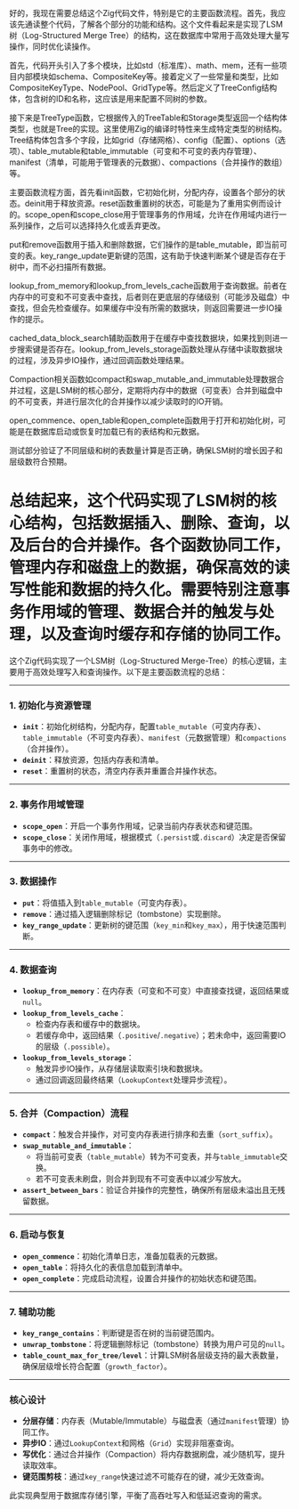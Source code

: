 好的，我现在需要总结这个Zig代码文件，特别是它的主要函数流程。首先，我应该先通读整个代码，了解各个部分的功能和结构。这个文件看起来是实现了LSM树（Log-Structured Merge Tree）的结构，这在数据库中常用于高效处理大量写操作，同时优化读操作。

首先，代码开头引入了多个模块，比如std（标准库）、math、mem，还有一些项目内部模块如schema、CompositeKey等。接着定义了一些常量和类型，比如CompositeKeyType、NodePool、GridType等。然后定义了TreeConfig结构体，包含树的ID和名称，这应该是用来配置不同树的参数。

接下来是TreeType函数，它根据传入的TreeTable和Storage类型返回一个结构体类型，也就是Tree的实现。这里使用Zig的编译时特性来生成特定类型的树结构。Tree结构体包含多个字段，比如grid（存储网格）、config（配置）、options（选项）、table_mutable和table_immutable（可变和不可变的表内存管理）、manifest（清单，可能用于管理表的元数据）、compactions（合并操作的数组）等。

主要函数流程方面，首先看init函数，它初始化树，分配内存，设置各个部分的状态。deinit用于释放资源。reset函数重置树的状态，可能是为了重用实例而设计的。scope_open和scope_close用于管理事务的作用域，允许在作用域内进行一系列操作，之后可以选择持久化或丢弃更改。

put和remove函数用于插入和删除数据，它们操作的是table_mutable，即当前可变的表。key_range_update更新键的范围，这有助于快速判断某个键是否存在于树中，而不必扫描所有数据。

lookup_from_memory和lookup_from_levels_cache函数用于查询数据。前者在内存中的可变和不可变表中查找，后者则在更底层的存储级别（可能涉及磁盘）中查找，但会先检查缓存。如果缓存中没有所需的数据块，则返回需要进一步IO操作的提示。

cached_data_block_search辅助函数用于在缓存中查找数据块，如果找到则进一步搜索键是否存在。lookup_from_levels_storage函数处理从存储中读取数据块的过程，涉及异步IO操作，通过回调函数处理结果。

Compaction相关函数如compact和swap_mutable_and_immutable处理数据合并过程，这是LSM树的核心部分，定期将内存中的数据（可变表）合并到磁盘中的不可变表，并进行层次化的合并操作以减少读取时的IO开销。

open_commence、open_table和open_complete函数用于打开和初始化树，可能是在数据库启动或恢复时加载已有的表结构和元数据。

测试部分验证了不同层级和树的表数量计算是否正确，确保LSM树的增长因子和层级数符合预期。

总结起来，这个代码实现了LSM树的核心结构，包括数据插入、删除、查询，以及后台的合并操作。各个函数协同工作，管理内存和磁盘上的数据，确保高效的读写性能和数据的持久化。需要特别注意事务作用域的管理、数据合并的触发与处理，以及查询时缓存和存储的协同工作。
================================================
这个Zig代码实现了一个LSM树（Log-Structured Merge-Tree）的核心逻辑，主要用于高效处理写入和查询操作。以下是主要函数流程的总结：

---

### **1. 初始化与资源管理**
- **`init`**：初始化树结构，分配内存，配置`table_mutable`（可变内存表）、`table_immutable`（不可变内存表）、`manifest`（元数据管理）和`compactions`（合并操作）。
- **`deinit`**：释放资源，包括内存表和清单。
- **`reset`**：重置树的状态，清空内存表并重置合并操作状态。

---

### **2. 事务作用域管理**
- **`scope_open`**：开启一个事务作用域，记录当前内存表状态和键范围。
- **`scope_close`**：关闭作用域，根据模式（`.persist`或`.discard`）决定是否保留事务中的修改。

---

### **3. 数据操作**
- **`put`**：将值插入到`table_mutable`（可变内存表）。
- **`remove`**：通过插入逻辑删除标记（tombstone）实现删除。
- **`key_range_update`**：更新树的键范围（`key_min`和`key_max`），用于快速范围判断。

---

### **4. 数据查询**
- **`lookup_from_memory`**：在内存表（可变和不可变）中直接查找键，返回结果或`null`。
- **`lookup_from_levels_cache`**：
  - 检查内存表和缓存中的数据块。
  - 若缓存命中，返回结果（`.positive`/`.negative`）；若未命中，返回需要IO的层级（`.possible`）。
- **`lookup_from_levels_storage`**：
  - 触发异步IO操作，从存储层读取索引块和数据块。
  - 通过回调返回最终结果（`LookupContext`处理异步流程）。

---

### **5. 合并（Compaction）流程**
- **`compact`**：触发合并操作，对可变内存表进行排序和去重（`sort_suffix`）。
- **`swap_mutable_and_immutable`**：
  - 将当前可变表（`table_mutable`）转为不可变表，并与`table_immutable`交换。
  - 若不可变表未刷盘，则合并到现有不可变表中以减少写放大。
- **`assert_between_bars`**：验证合并操作的完整性，确保所有层级未溢出且无残留数据。

---

### **6. 启动与恢复**
- **`open_commence`**：初始化清单日志，准备加载表的元数据。
- **`open_table`**：将持久化的表信息加载到清单中。
- **`open_complete`**：完成启动流程，设置合并操作的初始状态和键范围。

---

### **7. 辅助功能**
- **`key_range_contains`**：判断键是否在树的当前键范围内。
- **`unwrap_tombstone`**：将逻辑删除标记（tombstone）转换为用户可见的`null`。
- **`table_count_max_for_tree/level`**：计算LSM树各层级支持的最大表数量，确保层级增长符合配置（`growth_factor`）。

---

### **核心设计**
- **分层存储**：内存表（Mutable/Immutable）与磁盘表（通过`manifest`管理）协同工作。
- **异步IO**：通过`LookupContext`和网格（`Grid`）实现非阻塞查询。
- **写优化**：通过合并操作（Compaction）将内存数据刷盘，减少随机写，提升读取效率。
- **键范围剪枝**：通过`key_range`快速过滤不可能存在的键，减少无效查询。

此实现典型用于数据库存储引擎，平衡了高吞吐写入和低延迟查询的需求。